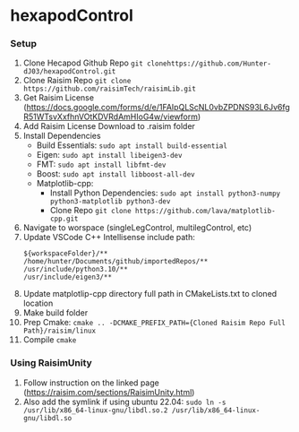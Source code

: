 # hexapodControl




### Setup

1. Clone Hecapod Github Repo `git clonehttps://github.com/Hunter-dJ03/hexapodControl.git`
2. Clone Raisim Repo `git clone https://github.com/raisimTech/raisimLib.git`
3. Get Raisim License (https://docs.google.com/forms/d/e/1FAIpQLScNL0vbZPDNS93L6Jv6fgR51WTsvXxfhnVOtKDVRdAmHIoG4w/viewform)
4. Add Raisim License Download to .raisim folder
5. Install Dependencies
    - Build Essentials: `sudo apt install build-essential`
    - Eigen: `sudo apt install libeigen3-dev`
    - FMT: `sudo apt install libfmt-dev`
    - Boost: `sudo apt install libboost-all-dev`
    - Matplotlib-cpp: 
        - Install Python Dependencies: `sudo apt install python3-numpy python3-matplotlib python3-dev`
        - Clone Repo `git clone https://github.com/lava/matplotlib-cpp.git`
6. Navigate to worspace (singleLegControl, multilegControl, etc)
7. Update VSCode C++ Intellisense include path:
    ```
    ${workspaceFolder}/**
    /home/hunter/Documents/github/importedRepos/**
    /usr/include/python3.10/**
    /usr/include/eigen3/**
    ```
8. Update matplotlip-cpp directory full path in CMakeLists.txt to cloned location
9. Make build folder
10. Prep Cmake: `cmake .. -DCMAKE_PREFIX_PATH={Cloned Raisim Repo Full Path}/raisim/linux`
11. Compile `cmake`

### Using RaisimUnity

1. Follow instruction on the linked page (https://raisim.com/sections/RaisimUnity.html)
2. Also add the symlink if using ubuntu 22.04: `sudo ln -s /usr/lib/x86_64-linux-gnu/libdl.so.2 /usr/lib/x86_64-linux-gnu/libdl.so`